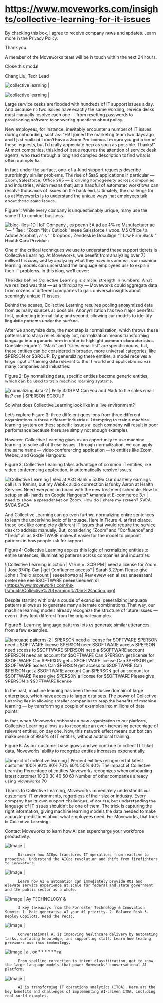 # https://www.moveworks.com/insights/collective-learning-for-it-issues

By checking this box, I agree to receive company news and updates. Learn more in the Privacy Policy.

Thank you.

A member of the Moveworks team will be in touch within the next 24 hours.



  Close this modal
  



Chang Liu, Tech Lead


![collective learning | ](https://www.moveworks.com/hubfs/22_MW_Blog_CollectiveLearning_Feature_v03.jpg)

![collective learning | ](https://www.moveworks.com/hubfs/22_MW_Blog_CollectiveLearning_Feature_v03.jpg)

Large service desks are flooded with hundreds of IT support issues a day. And because no two issues have exactly the same wording, service desks must manually resolve each one — from resetting passwords to provisioning software to answering questions about policy.

New employees, for instance, inevitably encounter a number of IT issues during onboarding, such as: “Hi! I joined the marketing team two days ago and I just realized I don’t have a Zoom Pro license. I’m sure you get a ton of these requests, but I’d really appreciate help as soon as possible. Thanks!” At most companies, this kind of issue requires the attention of service desk agents, who read through a long and complex description to find what is often a simple fix.

In fact, under the surface, one-of-a-kind support requests describe surprisingly similar problems. The rise of SaaS applications in particular — Zoom, Salesforce, Office 365 — is driving homogeneity across companies and industries, which means that just a handful of automated workflows can resolve thousands of issues on the back end. Ultimately, the challenge for us at Moveworks is to understand the unique ways that employees talk about these same issues.

Figure 1: While every company is unquestionably unique, many use the same IT to conduct business.

![blog-illos-1D | loT Company , es peenn SA ad ae 4% re Manufacturer ae “— ° Tae : “Zoom “Nt / Outlook ‘ meee Salesforce \ woos. MS Office \ a _ Adobe Acrobat \ a“ s ‘ ‘ Dropbox / Zendesk ie DocuSign “° Law Firm Slack “ Health Care Provider :](https://www.moveworks.com/hs-fs/hubfs/blog-illos-1D.png)

One of the critical techniques we use to understand these support tickets is Collective Learning. At Moveworks, we benefit from analyzing over 75 million IT issues, and by analyzing what they have in common, our machine learning models can understand the language employees use to explain their IT problems. In this blog, we'll cover:

The idea behind Collective Learning is simple: strength in numbers. What we realized was that — as a third party — Moveworks could aggregate data from dozens of different companies to gain universal insights about seemingly unique IT issues.

Behind the scenes, Collective Learning requires pooling anonymized data from as many sources as possible. Anonymization has two major benefits: first, protecting internal data; and second, allowing our models to identify linguistic patterns under the surface.

After we anonymize data, the next step is normalization, which throws these patterns into sharp relief. Simply put, normalization means transforming language into a generic form in order to highlight common characteristics. Consider Figure 2. “Mark” and “sales email list” are specific nouns, but, these entities can be considered in broader, more universal categories, like $PERSON or $GROUP. By generalizing these entities, a model receives a large input of training data relevant to the IT world and applicable across many companies and industries.

Figure 2: By normalizing data, specific entities become generic entities, which can be used to train machine learning systems. 

![normalizing data-2 | Kelly 3:09 PM Can you add Mark to the sales email list? can | $PERSON $GROUP](https://www.moveworks.com/hs-fs/hubfs/normalizing%20data-2.png)

So what does Collective Learning look like in a live environment?

Let’s explore Figure 3: three different questions from three different organizations in three different industries. Attempting to train a machine learning system on these specific issues at each company will result in poor performance because there are simply not enough examples.

However, Collective Learning gives us an opportunity to use machine learning to solve all of these issues. Through normalization, we can apply the same name — video conferencing application — to entities like Zoom, Webex, and Google Hangouts:

Figure 3: Collective Learning takes advantage of common IT entities, like video conferencing application, to automatically resolve issues.

![Collective Learning | Alex at ABC Bank = 5:09» Our quarterly earnings call is in 10mins, but my WebEx audio connection is funky Aaron at Health Services Need everyone on board with the new treatment schedule. How to setup an all- hands on Google Hangouts? Amanda at E-commerce 3.» | need to show a spreadsheet on Zoom. How do | share my screen? $VCA $VCA $VCA](https://www.moveworks.com/hs-fs/hubfs/Collective%20Learning.png)

And Collective Learning can go even further, normalizing entire sentences to learn the underlying logic of language. Here in Figure 4, at first glance, these look like completely different IT issues that would require the service desk to address manually. But, considering “Zoom” and “Confluence” and “Trello” all as $SOFTWARE makes it easier for the model to pinpoint patterns in how people ask for support.

Figure 4: Collective Learning applies this logic of normalizing entities to entire sentences, illuminating patterns across companies and industries.   

![Collective Learning in action | Varun =. 3:09 PM | need a license for Zoom. | Jose 3741p Can | get Confluence access? | Sarah 3.27pm Please give John a Trello account | eeeeehowao a] Rew ewew een al sea enaeaanan! preter eee eee $SOFTWARE peeeesieeueen,s](https://www.moveworks.com/hs-fs/hubfs/Collective%20Learning%20in%20action.png)

Despite starting with only a couple of examples, generalizing language patterns allows us to generate many alternate combinations. That way, our machine learning models already recognize the structure of future issues — even if they look different from the original examples.

Figure 5: Learning language patterns lets us generate similar utterances from a few examples.

![language patterns-2 | SPERSON need a license for SOFTWARE SPERSON need a SOFTWARE license SPERSON need SSOFTWARE access SPERSON need access to $SOFTWARE SPERSON need a $SOFTWARE account SPERSON need an account for $SOFTWARE Can $PERSON get license for $SOFTWARE Can $PERSON get a SSOFTWARE license Can $PERSON get $SOFTWARE access Can $PERSON get access to $SOFTWARE Can $PERSON get a SSOFTWARE account Can $PERSON get an account for $SOFTWARE Please give $PERSON a liconse for $SOFTWARE Please give SPERSON a $SOFTWARE license](https://www.moveworks.com/hs-fs/hubfs/language%20patterns-2.png)

In the past, machine learning has been the exclusive domain of large enterprises, which have access to larger data sets. The power of Collective Learning lies in allowing smaller companies to reap the benefits of machine learning — by transforming a couple of examples into millions of data points.

In fact, when Moveworks onboards a new organization to our platform, Collective Learning allows us to recognize an ever-increasing percentage of relevant entities, on day one. Now, this network effect means our bot can make sense of 99.9% of IT entities, without additional training.

Figure 6: As our customer base grows and we continue to collect IT ticket data, Moveworks’ ability to recognize entities increases exponentially. 

![impact of collective learning | Percent entities recognized at latest customer 100% 90% 80% 70% 60% 50% 40% The Impact of Collective Learning Percentage of entities Moveworks recognizes when onboarding latest customer 10 20 30 40 50 60 Number of other companies already using Moveworks 70](https://www.moveworks.com/hs-fs/hubfs/impact%20of%20collective%20learning.png)

Thanks to Collective Learning, Moveworks immediately understands our customers’ IT environments, regardless of their size or industry. Every company has its own support challenges, of course, but understanding the language of IT issues shouldn’t be one of them. The trick is capturing the right information, giving machine learning models the data needed to make accurate predictions about what employees need. For Moveworks, that trick is Collective Learning.

Contact  Moveworks to learn how AI can supercharge your workforce productivity.

![Image | ](https://www.moveworks.com/hs-fs/hubfs/AIOps-featured-image.png)


          Discover how AIOps transforms IT operations from reactive to proactive. Understand the AIOps revolution and shift from firefighters to innovators.
        

![Image | ](https://www.moveworks.com/hs-fs/hubfs/Public-Sector-Convo-AI.png)


          Learn how AI & automation can immediately provide ROI and elevate service experience at scale for federal and state government and the public sector as a whole.
        

![Image | Ay TECHNOLOGY &](https://www.moveworks.com/hs-fs/hubfs/Forrester%20T%26I%20%281%29.png)


          3 key takeaways from the Forrester Technology & Innovation Summit: 1. Make generative AI your #1 priority. 2. Balance Risk 3. Deploy Copilots. Read the recap.
        

![Image | ](https://www.moveworks.com/hs-fs/hubfs/healthcare-test.png)


          Conversational AI is improving healthcare delivery by automating tasks, surfacing knowledge, and supporting staff. Learn how leading providers use this technology.
        

![Image | a . oe ° ° * ° ° ° ra](https://www.moveworks.com/hs-fs/hubfs/Moveworks_LLM_Feature.png)


          From spelling correction to intent classification, get to know the large language models that power Moveworks' conversational AI platform.
        

![Image | ](https://www.moveworks.com/hs-fs/hubfs/ITOA_feature.png)


          AI is transforming IT operations analytics (ITOA). Here are the key benefits and challenges of implementing AI-driven ITOA, including real-world examples.
        

